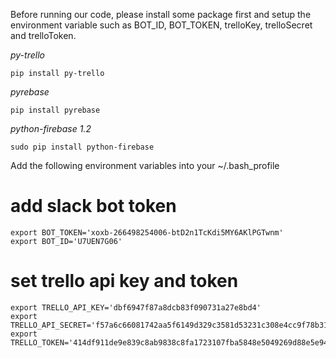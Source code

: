 Before running our code, please install some package first and setup
the environment variable such as BOT_ID, BOT_TOKEN, trelloKey, trelloSecret
and trelloToken.

*py-trello*

```
pip install py-trello
```

*pyrebase*

```
pip install pyrebase
```

*python-firebase 1.2*

```
sudo pip install python-firebase
```

Add the following environment variables into your ~/.bash_profile

# add slack bot token
```
export BOT_TOKEN='xoxb-266498254006-btD2n1TcKdi5MY6AKlPGTwnm'
export BOT_ID='U7UEN7G06'
```

# set trello api key and token
```
export TRELLO_API_KEY='dbf6947f87a8dcb83f090731a27e8bd4'
export TRELLO_API_SECRET='f57a6c66081742aa5f6149d329c3581d53231c308e4cc9f78b31230ce13b3bb8'
export TRELLO_TOKEN='414df911de9e839c8ab9838c8fa1723107fba5848e5049269d88e5e94a348f31'
```
